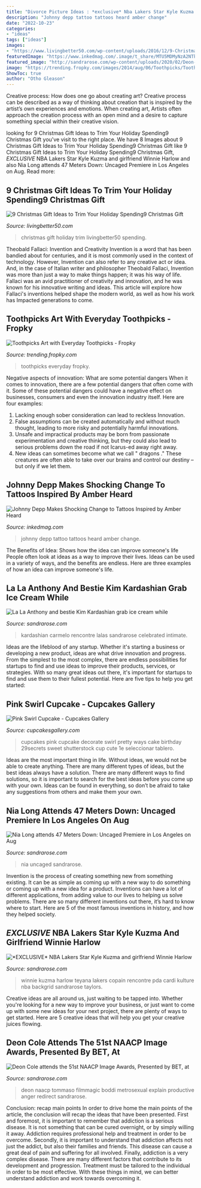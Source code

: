 ```yaml
---
title: "Divorce Picture Ideas : *exclusive* Nba Lakers Star Kyle Kuzma And Girlfriend Winnie Harlow"
description: "Johnny depp tattoo tattoos heard amber change"
date: "2022-10-23"
categories:
- "ideas"
tags: ["ideas"]
images:
- "https://www.livingbetter50.com/wp-content/uploads/2016/12/9-Christmas-Gift-Ideas-to-Trim-Your-Holiday-Spending-1.jpg"
featuredImage: "https://www.inkedmag.com/.image/t_share/MTU5MDMyNzA2NTkyMTU1NDE2/johnny_depp_tattoo_coverup_feature.jpg"
featured_image: "http://sandrarose.com/wp-content/uploads/2020/02/Deon-Cole-GettyImages-768x1055.jpg"
image: "https://trending.fropky.com/images/2014/aug/06/Toothpicks/Toothpicks-10.jpg"
ShowToc: true
author: "Otho Gleason"
---
```



Creative process: How does one go about creating art?
Creative process can be described as a way of thinking about creation that is inspired by the artist’s own experiences and emotions. When creating art, Artists often approach the creation process with an open mind and a desire to capture something special within their creative vision.

	

		
looking for 9 Christmas Gift Ideas to Trim Your Holiday Spending9 Christmas Gift you've visit to the right place. We have 8 Images about 9 Christmas Gift Ideas to Trim Your Holiday Spending9 Christmas Gift like 9 Christmas Gift Ideas to Trim Your Holiday Spending9 Christmas Gift, *EXCLUSIVE* NBA Lakers Star Kyle Kuzma and girlfriend Winnie Harlow and also Nia Long attends 47 Meters Down: Uncaged Premiere in Los Angeles on Aug. Read more:
		
    
## 9 Christmas Gift Ideas To Trim Your Holiday Spending9 Christmas Gift

<img loading=lazy src="https://www.livingbetter50.com/wp-content/uploads/2016/12/9-Christmas-Gift-Ideas-to-Trim-Your-Holiday-Spending-1.jpg" onerror="this.onerror=null;this.src='https://tse3.mm.bing.net/th?id=OIP.v4fe_3PyLDVQcgxbuypI1wHaLG&amp;pid=15.1';" alt="9 Christmas Gift Ideas to Trim Your Holiday Spending9 Christmas Gift">

_Source: livingbetter50.com_

>christmas gift holiday trim livingbetter50 spending. 

	

Theobald Fallaci: Invention and Creativity
Invention is a word that has been bandied about for centuries, and it is most commonly used in the context of technology. However, Invention can also refer to any creative act or idea. And, in the case of Italian writer and philosopher Theobald Fallaci, Invention was more than just a way to make things happen; it was his way of life. Fallaci was an avid practitioner of creativity and innovation, and he was known for his innovative writing and ideas. This article will explore how Fallaci's inventions helped shape the modern world, as well as how his work has Impacted generations to come.

    
## Toothpicks Art With Everyday Toothpicks - Fropky

<img loading=lazy src="https://trending.fropky.com/images/2014/aug/06/Toothpicks/Toothpicks-10.jpg" onerror="this.onerror=null;this.src='https://tse3.mm.bing.net/th?id=OIP.4m_2hAN3g-EJLsgBLxbzFQHaHN&amp;pid=15.1';" alt="Toothpicks Art with Everyday Toothpicks - Fropky">

_Source: trending.fropky.com_

>toothpicks everyday fropky. 

	

Negative aspects of innovation: What are some potential dangers
When it comes to innovation, there are a few potential dangers that often come with it. Some of these potential dangers could have a negative effect on businesses, consumers and even the innovation industry itself. Here are four examples:
1. Lacking enough sober consideration can lead to reckless Innovation.
2. False assumptions can be created automatically and without much thought, leading to more risky and potentially harmful innovations.
3. Unsafe and impractical products may be born from passionate experimentation and creative thinking, but they could also lead to serious problems down the road if not Icarus-ed away right away. 
4. New ideas can sometimes become what we call " dragons ." These creatures are often able to take over our brains and control our destiny – but only if we let them.

    
## Johnny Depp Makes Shocking Change To Tattoos Inspired By Amber Heard

<img loading=lazy src="https://www.inkedmag.com/.image/t_share/MTU5MDMyNzA2NTkyMTU1NDE2/johnny_depp_tattoo_coverup_feature.jpg" onerror="this.onerror=null;this.src='https://tse2.mm.bing.net/th?id=OIP.c-hNho06mlRmLDRSACqOlgHaHY&amp;pid=15.1';" alt="Johnny Depp Makes Shocking Change to Tattoos Inspired by Amber Heard">

_Source: inkedmag.com_

>johnny depp tattoo tattoos heard amber change. 

	

The Benefits of Idea: Shows how the idea can improve someone's life
People often look at ideas as a way to improve their lives. Ideas can be used in a variety of ways, and the benefits are endless. Here are three examples of how an idea can improve someone's life.

    
## La La Anthony And Bestie Kim Kardashian Grab Ice Cream While

<img loading=lazy src="https://sandrarose.com/wp-content/uploads/2019/06/la-la-anthony-celebrate-birthday-in-pink-dress-kim-kardashian-1.jpg" onerror="this.onerror=null;this.src='https://tse1.mm.bing.net/th?id=OIP.PfzGxs948m7UigoDMPXyzgHaMm&amp;pid=15.1';" alt="La La Anthony and bestie Kim Kardashian grab ice cream while">

_Source: sandrarose.com_

>kardashian carmelo rencontre lalas sandrarose celebrated intimate. 

	

Ideas are the lifeblood of any startup. Whether it's starting a business or developing a new product, ideas are what drive innovation and progress. From the simplest to the most complex, there are endless possibilities for startups to find and use ideas to improve their products, services, or strategies. With so many great ideas out there, it's important for startups to find and use them to their fullest potential. Here are five tips to help you get started:

    
## Pink Swirl Cupcake - Cupcakes Gallery

<img loading=lazy src="https://cupcakesgallery.com/wp-content/uploads/2017/01/Pink-Swirl-Cupcake.jpg" onerror="this.onerror=null;this.src='https://tse1.mm.bing.net/th?id=OIP.FxKDmi0PkwdgQzPTDHI35QHaLG&amp;pid=15.1';" alt="Pink Swirl Cupcake - Cupcakes Gallery">

_Source: cupcakesgallery.com_

>cupcakes pink cupcake decorate swirl pretty ways cake birthday 29secrets sweet shutterstock cup cute 1e seleccionar tablero. 

	

Ideas are the most important thing in life. Without ideas, we would not be able to create anything. There are many different types of ideas, but the best ideas always have a solution. There are many different ways to find solutions, so it is important to search for the best ideas before you come up with your own. Ideas can be found in everything, so don’t be afraid to take any suggestions from others and make them your own.

    
## Nia Long Attends 47 Meters Down: Uncaged Premiere In Los Angeles On Aug

<img loading=lazy src="https://sandrarose.com/wp-content/uploads/2019/08/Nia-Long-wenn36841768.jpg" onerror="this.onerror=null;this.src='https://tse3.mm.bing.net/th?id=OIP.ZNJcshDflezzHklVS4rMOAHaLJ&amp;pid=15.1';" alt="Nia Long attends 47 Meters Down: Uncaged Premiere in Los Angeles on Aug">

_Source: sandrarose.com_

>nia uncaged sandrarose. 

	

Invention is the process of creating something new from something existing. It can be as simple as coming up with a new way to do something or coming up with a new idea for a product. Inventions can have a lot of different applications, from adding value to our lives to helping us solve problems. There are so many different inventions out there, it’s hard to know where to start. Here are 5 of the most famous inventions in history, and how they helped society.

    
## *EXCLUSIVE* NBA Lakers Star Kyle Kuzma And Girlfriend Winnie Harlow

<img loading=lazy src="https://sandrarose.com/wp-content/uploads/2020/06/Kyle-Kuzma-and-girlfriend-Winnie-Harlow-BGUS_1949154_002-768x1152.jpg" onerror="this.onerror=null;this.src='https://tse3.mm.bing.net/th?id=OIP.me-TI5M7qaGjWwYpe8MK_wHaLH&amp;pid=15.1';" alt="*EXCLUSIVE* NBA Lakers Star Kyle Kuzma and girlfriend Winnie Harlow">

_Source: sandrarose.com_

>winnie kuzma harlow teyana lakers copain rencontre pda cardi kulture nba backgrid sandrarose taylors. 

	

Creative ideas are all around us, just waiting to be tapped into. Whether you're looking for a new way to improve your business, or just want to come up with some new ideas for your next project, there are plenty of ways to get started. Here are 5 creative ideas that will help you get your creative juices flowing.

    
## Deon Cole Attends The 51st NAACP Image Awards, Presented By BET, At

<img loading=lazy src="http://sandrarose.com/wp-content/uploads/2020/02/Deon-Cole-GettyImages-768x1055.jpg" onerror="this.onerror=null;this.src='https://tse2.mm.bing.net/th?id=OIP.QN2VyewhnkgBtWIc4-heRwHaKL&amp;pid=15.1';" alt="Deon Cole attends the 51st NAACP Image Awards, Presented by BET, at">

_Source: sandrarose.com_

>deon naacp tommaso filmmagic boddi metrosexual explain productive anger redirect sandrarose. 

	

Conclusion: recap main points
In order to drive home the main points of the article, the conclusion will recap the ideas that have been presented. First and foremost, it is important to remember that addiction is a serious disease. It is not something that can be cured overnight, or by simply willing it away. Addiction requires professional help and treatment in order to be overcome. Secondly, it is important to understand that addiction affects not just the addict, but also their families and friends. This disease can cause a great deal of pain and suffering for all involved. Finally, addiction is a very complex disease. There are many different factors that contribute to its development and progression. Treatment must be tailored to the individual in order to be most effective. With these things in mind, we can better understand addiction and work towards overcoming it.

